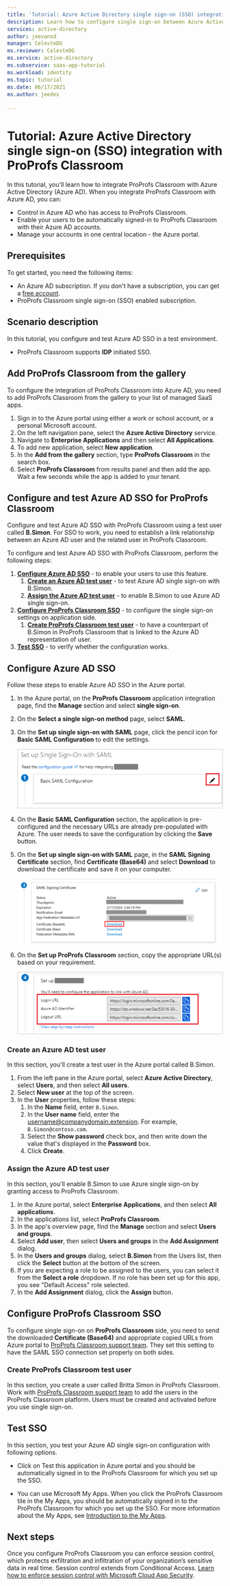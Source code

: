 ```yaml
---
title: 'Tutorial: Azure Active Directory single sign-on (SSO) integration with ProProfs Classroom | Microsoft Docs'
description: Learn how to configure single sign-on between Azure Active Directory and ProProfs Classroom.
services: active-directory
author: jeevansd
manager: CelesteDG
ms.reviewer: CelesteDG
ms.service: active-directory
ms.subservice: saas-app-tutorial
ms.workload: identity
ms.topic: tutorial
ms.date: 06/17/2021
ms.author: jeedes

---
```


# Tutorial: Azure Active Directory single sign-on (SSO) integration with ProProfs Classroom

In this tutorial, you'll learn how to integrate ProProfs Classroom with Azure Active Directory (Azure AD). When you integrate ProProfs Classroom with Azure AD, you can:

* Control in Azure AD who has access to ProProfs Classroom.
* Enable your users to be automatically signed-in to ProProfs Classroom with their Azure AD accounts.
* Manage your accounts in one central location - the Azure portal.

## Prerequisites

To get started, you need the following items:

* An Azure AD subscription. If you don't have a subscription, you can get a [free account](https://azure.microsoft.com/free/).
* ProProfs Classroom single sign-on (SSO) enabled subscription.

## Scenario description

In this tutorial, you configure and test Azure AD SSO in a test environment.

* ProProfs Classroom supports **IDP** initiated SSO.

## Add ProProfs Classroom from the gallery

To configure the integration of ProProfs Classroom into Azure AD, you need to add ProProfs Classroom from the gallery to your list of managed SaaS apps.

1. Sign in to the Azure portal using either a work or school account, or a personal Microsoft account.
1. On the left navigation pane, select the **Azure Active Directory** service.
1. Navigate to **Enterprise Applications** and then select **All Applications**.
1. To add new application, select **New application**.
1. In the **Add from the gallery** section, type **ProProfs Classroom** in the search box.
1. Select **ProProfs Classroom** from results panel and then add the app. Wait a few seconds while the app is added to your tenant.

## Configure and test Azure AD SSO for ProProfs Classroom

Configure and test Azure AD SSO with ProProfs Classroom using a test user called **B.Simon**. For SSO to work, you need to establish a link relationship between an Azure AD user and the related user in ProProfs Classroom.

To configure and test Azure AD SSO with ProProfs Classroom, perform the following steps:

1. **[Configure Azure AD SSO](#configure-azure-ad-sso)** - to enable your users to use this feature.
    1. **[Create an Azure AD test user](#create-an-azure-ad-test-user)** - to test Azure AD single sign-on with B.Simon.
    1. **[Assign the Azure AD test user](#assign-the-azure-ad-test-user)** - to enable B.Simon to use Azure AD single sign-on.
1. **[Configure ProProfs Classroom SSO](#configure-proprofs-classroom-sso)** - to configure the single sign-on settings on application side.
    1. **[Create ProProfs Classroom test user](#create-proprofs-classroom-test-user)** - to have a counterpart of B.Simon in ProProfs Classroom that is linked to the Azure AD representation of user.
1. **[Test SSO](#test-sso)** - to verify whether the configuration works.

## Configure Azure AD SSO

Follow these steps to enable Azure AD SSO in the Azure portal.

1. In the Azure portal, on the **ProProfs Classroom** application integration page, find the **Manage** section and select **single sign-on**.
1. On the **Select a single sign-on method** page, select **SAML**.
1. On the **Set up single sign-on with SAML** page, click the pencil icon for **Basic SAML Configuration** to edit the settings.

   ![Edit Basic SAML Configuration](common/edit-urls.png)

1. On the **Basic SAML Configuration** section, the application is pre-configured and the necessary URLs are already pre-populated with Azure. The user needs to save the configuration by clicking the **Save** button.

1. On the **Set up single sign-on with SAML** page, in the **SAML Signing Certificate** section,  find **Certificate (Base64)** and select **Download** to download the certificate and save it on your computer.

	![The Certificate download link](common/certificatebase64.png)

1. On the **Set up ProProfs Classroom** section, copy the appropriate URL(s) based on your requirement.

	![Copy configuration URLs](common/copy-configuration-urls.png)

### Create an Azure AD test user

In this section, you'll create a test user in the Azure portal called B.Simon.

1. From the left pane in the Azure portal, select **Azure Active Directory**, select **Users**, and then select **All users**.
1. Select **New user** at the top of the screen.
1. In the **User** properties, follow these steps:
   1. In the **Name** field, enter `B.Simon`.  
   1. In the **User name** field, enter the username@companydomain.extension. For example, `B.Simon@contoso.com`.
   1. Select the **Show password** check box, and then write down the value that's displayed in the **Password** box.
   1. Click **Create**.

### Assign the Azure AD test user

In this section, you'll enable B.Simon to use Azure single sign-on by granting access to ProProfs Classroom.

1. In the Azure portal, select **Enterprise Applications**, and then select **All applications**.
1. In the applications list, select **ProProfs Classroom**.
1. In the app's overview page, find the **Manage** section and select **Users and groups**.
1. Select **Add user**, then select **Users and groups** in the **Add Assignment** dialog.
1. In the **Users and groups** dialog, select **B.Simon** from the Users list, then click the **Select** button at the bottom of the screen.
1. If you are expecting a role to be assigned to the users, you can select it from the **Select a role** dropdown. If no role has been set up for this app, you see "Default Access" role selected.
1. In the **Add Assignment** dialog, click the **Assign** button.

## Configure ProProfs Classroom SSO

To configure single sign-on on **ProProfs Classroom** side, you need to send the downloaded **Certificate (Base64)** and appropriate copied URLs from Azure portal to [ProProfs Classroom support team](mailto:support@proprofs.com). They set this setting to have the SAML SSO connection set properly on both sides.

### Create ProProfs Classroom test user

In this section, you create a user called Britta Simon in ProProfs Classroom. Work with [ProProfs Classroom support team](mailto:support@proprofs.com) to add the users in the ProProfs Classroom platform. Users must be created and activated before you use single sign-on.

## Test SSO 

In this section, you test your Azure AD single sign-on configuration with following options.

* Click on Test this application in Azure portal and you should be automatically signed in to the ProProfs Classroom for which you set up the SSO.

* You can use Microsoft My Apps. When you click the ProProfs Classroom tile in the My Apps, you should be automatically signed in to the ProProfs Classroom for which you set up the SSO. For more information about the My Apps, see [Introduction to the My Apps](../user-help/my-apps-portal-end-user-access.md).

## Next steps

Once you configure ProProfs Classroom you can enforce session control, which protects exfiltration and infiltration of your organization’s sensitive data in real time. Session control extends from Conditional Access. [Learn how to enforce session control with Microsoft Cloud App Security](/cloud-app-security/proxy-deployment-aad).
